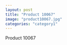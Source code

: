```yaml
---
layout: post
title: "Product 10067"
image: "product10067.jpg"
categories: "category1"
---
```

Product 10067
